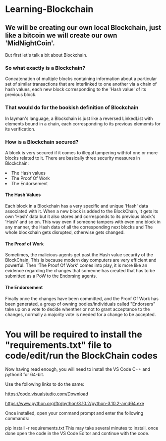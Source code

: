 # Learning-Blockchain
## We will be creating our own local Blockchain, just like a bitcoin we will create our own 'MidNightCoin'.
But first let's talk a bit about Blockchain.
### So what exactly is a Blockchain? ###
Concatenation of multiple blocks containing information about a particular set of similar transactions that are interlinked to one another via a chain of hash values, each new block corresponding to the 'Hash value' of its previous block.
### That would do for the bookish definition of Blockchain ###
In layman's language, a Blockchain is just like a reversed LinkedList with elements bound in a chain, each corresponding to its previous elememts for its verification.
### How is a Blockchain secured? ###
A block is very secured if it comes to illegal tampering with/of one or more blocks related to it.
There are basically three security measures in Blockchain:
<li>The Hash values</li>
<li>The Proof Of Work </li>
<li>The Endorsement </li>

#### The Hash Values ####
Each block in a Blockchain has a very specific and unique 'Hash' data associated with it. When a new block is added to the BlockChain, It gets its own 'Hash' data but it also stores and corresponds to its previous block's 'Hash' and so on. This way even if someone tampers with even one block in any manner, the Hash data of all the corresponding next blocks and The whole blockchain gets disrupted, otherwise gets changed.

#### The Proof of Work ####

Sometimes, the malicious agents get past the Hash value security of the BlockChain, This is because modern day computers are very efficient and powerful. Then 'The Proof Of Work' comes into play, it is more like an evidence regarding the changes that someone has created that has to be submitted as a PoW to the Endorsing agents.

#### The Endorsement ####

Finally once the changes have been committed, and the Proof Of Work has been generated, a group of owning bodies/individuals called "Endorsers" take up on a vote to decide whenther or not to grant acceptance to the changes, normally a majority vote is needed for a change to be accepted.

# You will be required to install the "requirements.txt" file to code/edit/run the BlockChain codes #
Now having read enough, you will need to install the VS Code C++ and python3 for 64-bit.

Use the following links to do the same:

https://code.visualstudio.com/Download

https://www.python.org/ftp/python/3.10.2/python-3.10.2-amd64.exe

Once installed, open your command prompt and enter the following commands:

pip install -r requirements.txt
This may take several minutes to install, once done open the code in the VS Code Editor and continue with the code.

